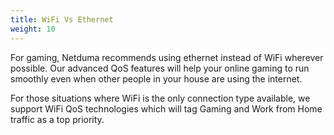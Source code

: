 ```yaml
---
title: WiFi Vs Ethernet
weight: 10
---
```


For gaming, Netduma recommends using ethernet instead of WiFi wherever 
possible.
Our advanced QoS features will help your online gaming to run smoothly 
even when other people in your house are using the internet.

For those situations where WiFi is the only connection type available, we support WiFi QoS technologies which will tag Gaming and Work from Home traffic as a top priority.
